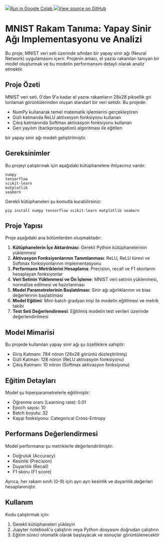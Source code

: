 <a target="_blank" href="https://colab.research.google.com/drive/1_LjMSeXhapvW815osna3_GZgbBN9St67#scrollTo=kk7O74MoQbxD">
  <img src="https://www.tensorflow.org/images/colab_logo_32px.png" />Run in Google Colab
</a>

<a target="_blank" href="https://github.com/OguzBerkAydin/mnist_derin_ogrenme/tree/main/from_scratch_numpy">
  <img src="https://www.tensorflow.org/images/GitHub-Mark-32px.png" />View source on GitHub
</a>

# MNIST Rakam Tanıma: Yapay Sinir Ağı Implementasyonu ve Analizi

Bu proje, MNIST veri seti üzerinde sıfırdan bir yapay sinir ağı (Neural Network) uygulamasını içerir. Projenin amacı, el yazısı rakamları tanıyan bir model oluşturmak ve bu modelin performansını detaylı olarak analiz etmektir.

## Proje Özeti

MNIST veri seti, 0'dan 9'a kadar el yazısı rakamların 28x28 piksellik gri tonlamalı görüntülerinden oluşan standart bir veri setidir. Bu projede:

- NumPy kullanarak temel matematik işlemlerini gerçekleştiren
- Gizli katmanda ReLU aktivasyon fonksiyonu kullanan
- Çıkış katmanında Softmax aktivasyon fonksiyonu kullanan
- Geri yayılım (backpropagation) algoritması ile eğitilen

bir yapay sinir ağı modeli geliştirilmiştir.

## Gereksinimler

Bu projeyi çalıştırmak için aşağıdaki kütüphanelere ihtiyacınız vardır:

```
numpy
tensorflow
scikit-learn
matplotlib
seaborn
```

Gerekli kütüphaneleri şu komutla kurabilirsiniz:
```
pip install numpy tensorflow scikit-learn matplotlib seaborn
```

## Proje Yapısı

Proje aşağıdaki ana bölümlerden oluşmaktadır:

1. **Kütüphanelerin İçe Aktarılması**: Gerekli Python kütüphanelerinin yüklenmesi
2. **Aktivasyon Fonksiyonlarının Tanımlanması**: ReLU, ReLU türevi ve Softmax fonksiyonlarının implementasyonu
3. **Performans Metriklerini Hesaplama**: Precision, recall ve F1 skorlarını hesaplayan fonksiyonlar
4. **Veri Setinin Yüklenmesi ve Ön İşleme**: MNIST veri setinin yüklenmesi, normalize edilmesi ve hazırlanması
5. **Model Parametrelerinin Başlatılması**: Sinir ağı ağırlıklarının ve bias değerlerinin başlatılması
6. **Model Eğitimi**: Mini-batch gradyan inişi ile modelin eğitilmesi ve metrik takibi
7. **Test Seti Değerlendirmesi**: Eğitilmiş modelin test verileri üzerinde değerlendirilmesi

## Model Mimarisi

Bu projede kullanılan yapay sinir ağı şu özelliklere sahiptir:

- Giriş Katmanı: 784 nöron (28x28 görüntü düzleştirilmiş)
- Gizli Katman: 128 nöron (ReLU aktivasyon fonksiyonu)
- Çıkış Katmanı: 10 nöron (Softmax aktivasyon fonksiyonu)

## Eğitim Detayları

Model şu hiperparametrelerle eğitilmiştir:
- Öğrenme oranı (Learning rate): 0.01
- Epoch sayısı: 10
- Batch boyutu: 32
- Kayıp fonksiyonu: Categorical Cross-Entropy

## Performans Değerlendirmesi

Model performansı şu metriklerle değerlendirilmiştir:
- Doğruluk (Accuracy)
- Kesinlik (Precision)
- Duyarlılık (Recall)
- F1 skoru (F1 score)

Ayrıca, her rakam sınıfı (0-9) için ayrı ayrı kesinlik ve duyarlılık değerleri hesaplanmıştır.

## Kullanım

Kodu çalıştırmak için:
1. Gerekli kütüphaneleri yükleyin
2. Jupyter notebook'u çalıştırın veya Python dosyasını doğrudan çalıştırın
3. Eğitim süreci otomatik olarak başlayacak ve sonuçlar görüntülenecektir
